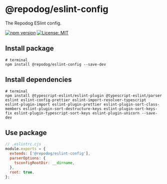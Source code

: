 # @repodog/eslint-config

The Repodog ESlint config.

[![npm version](https://badge.fury.io/js/%40repodog%2Feslint-config.svg)](https://badge.fury.io/js/%40repodog%2Feslint-config)
[![License: MIT](https://img.shields.io/badge/License-MIT-yellow.svg)](LICENSE)

## Install package

```shell
# terminal
npm install @repodog/eslint-config --save-dev
```

## Install dependencies

```shell
# terminal
npm install @typescript-eslint/eslint-plugin @typescript-eslint/parser eslint eslint-config-prettier eslint-import-resolver-typescript eslint-plugin-import eslint-plugin-prettier eslint-plugin-sort-class-members eslint-plugin-sort-destructure-keys eslint-plugin-sort-keys-fix eslint-plugin-typescript-sort-keys eslint-plugin-unicorn --save-dev
```

## Use package

```javascript
// .eslintrc.cjs
module.exports = {
  extends: ['@repodog/eslint-config'],
  parserOptions: {
    tsconfigRootDir: __dirname,
  },
  root: true,
};
```
